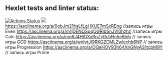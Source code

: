 ## Hexlet tests and linter status:
[![Actions Status](https://github.com/OlgaMolkova/java-project-61/actions/workflows/hexlet-check.yml/badge.svg)](https://github.com/OlgaMolkova/java-project-61/actions)
<a href="https://codeclimate.com/github/OlgaMolkova/java-project-61/maintainability"><img src="https://api.codeclimate.com/v1/badges/14041600b8a32bd4112d/maintainability" /></a>
https://asciinema.org/a/0obJm21hsLfLgHXUE7mSxREng //запись игры Even
https://asciinema.org/a/m1jDENQSpqOGRIbSnJVl0hzhz //запись игры Calc
https://asciinema.org/a/nm6J4HIDXxRpZyRchHn5e6hjb // запись игры GCD
https://asciinema.org/a/wnlvtJl9RKGZCMLZwlcchb6NP // запись игры Progression
https://asciinema.org/a/OQeHOV93h64XnGNyAS1tcpM9Y // запись игры Prime




